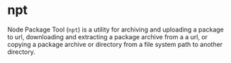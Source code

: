 npt
===

Node Package Tool (`npt`) is a utility for archiving and uploading
a package to url, downloading and extracting a package archive from a
a url, or copying a package archive or directory from a file system path
to another directory.

